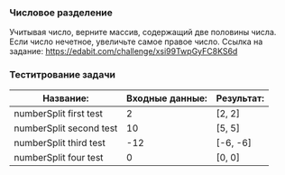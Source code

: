 ### Числовое разделение

Учитывая число, верните массив, содержащий две половины числа. Если число нечетное, увеличьте самое правое число.
Ссылка на задание: https://edabit.com/challenge/xsi99TwpGyFC8KS6d

### Теститрование задачи

| **Название:**           | **Входные данные:** | **Результат:** |
| ----------------------- | ------------------- | -------------- |
| numberSplit first test  | 2                   | [2, 2]         |
| numberSplit second test | 10                  | [5, 5]         |
| numberSplit third test  | -12                 | [-6, -6]       |
| numberSplit four test   | 0                   | [0, 0]         |
